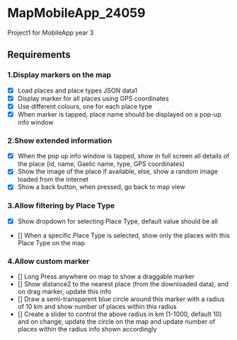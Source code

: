 # MapMobileApp_24059
Project1 for MobileApp year 3

## Requirements

### 1.Display markers on the map
- [x] Load places and place types JSON data1
- [x] Display marker for all places using GPS coordinates
- [x] Use different colours, one for each place type
- [x] When marker is tapped, place name should be displayed on a pop-up info window
### 2.Show extended information
- [x] When the pop up info window is tapped, show in full screen all details of the place (id, name, Gaelic name, type, GPS coordinates)
- [x] Show the image of the place if available, else, show a random image loaded from the internet
- [x] Show a back button, when pressed, go back to map view
### 3.Allow filtering by Place Type
- [x] Show dropdown for selecting Place Type, default value should be all
- [] When a specific Place Type is selected, show only the places with this Place Type on the map
### 4.Allow custom marker
- [] Long Press anywhere on map to show a draggable marker
- [] Show distance2 to the nearest place (from the downloaded data), and on drag marker, update this info
- [] Draw a semi-transparent blue circle around this marker with a radius of 10 km and show number of places within this radius
- [] Create a slider to control the above radius in km (1-1000, default 10) and on change, update the circle on the map and update number of places within the radius info shown accordingly
